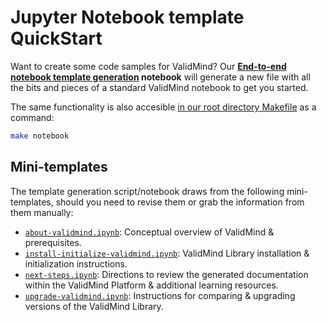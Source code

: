 # Jupyter Notebook template QuickStart

Want to create some code samples for ValidMind? Our **[End-to-end notebook template generation](e2e-notebook.ipynb) notebook** will generate a new file with all the bits and pieces of a standard ValidMind notebook to get you started.

The same functionality is also accesible [in our root directory Makefile](../../Makefile) as a command:

```bash
make notebook
```

## Mini-templates

The template generation script/notebook draws from the following mini-templates, should you need to revise them or grab the information from them manually:

- [`about-validmind.ipynb`](about-validmind.ipynb): Conceptual overview of ValidMind & prerequisites.
- [`install-initialize-validmind.ipynb`](install-initialize-validmind.ipynb): ValidMind Library installation & initialization instructions.
- [`next-steps.ipynb`](next-steps.ipynb): Directions to review the generated documentation within the ValidMind Platform & additional learning resources.
- [`upgrade-validmind.ipynb`](upgrade-validmind.ipynb): Instructions for comparing & upgrading versions of the ValidMind Library.